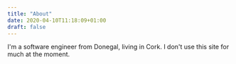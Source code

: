 ```yaml
---
title: "About"
date: 2020-04-10T11:18:09+01:00
draft: false
---
```


I'm a software engineer from Donegal, living in Cork. I don't use this site for much at the moment.

